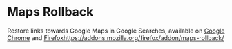 # Maps Rollback

Restore links towards Google Maps in Google Searches, available on [Google Chrome](https://chromewebstore.google.com/detail/maps-rollback/belobhgoekenaidkcgeopnhobofklili) and [Firefox](https://addons.mozilla.org/firefox/addon/maps-rollback/)https://addons.mozilla.org/firefox/addon/maps-rollback/
